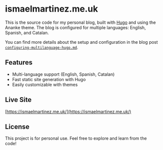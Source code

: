 # ismaelmartinez.me.uk

This is the source code for my personal blog, built with [Hugo](https://gohugo.io/) and using the Ananke theme. The blog is configured for multiple languages: English, Spanish, and Catalan.

You can find more details about the setup and configuration in the blog post [`configuring-multilanguage-hugo.md`](./content/en/posts/configuring-multilanguage-hugo.md).

## Features

- Multi-language support (English, Spanish, Catalan)
- Fast static site generation with Hugo
- Easily customizable with themes

## Live Site

[https://ismaelmartinez.me.uk/](https://ismaelmartinez.me.uk/)

## License

This project is for personal use. Feel free to explore and learn from the code!
